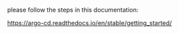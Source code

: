 please follow the steps in this documentation:

https://argo-cd.readthedocs.io/en/stable/getting_started/